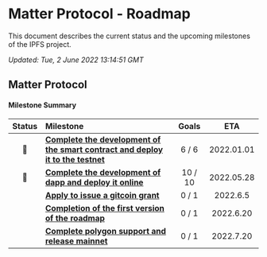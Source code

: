 # Matter Protocol - Roadmap

This document describes the current status and the upcoming milestones of the IPFS project.

*Updated: Tue, 2 June 2022 13:14:51 GMT*

## Matter Protocol

#### Milestone Summary

| Status | Milestone | Goals | ETA |
| :---: | :--- | :---: | :---: |
| 🚀 | **[Complete the development of the smart contract and deploy it to the testnet](#)** | 6 / 6 | 2022.01.01 |
| 🚀 | **[Complete the development of dapp and deploy it online](#)** | 10 / 10 | 2022.05.28 |
|  | **[Apply to issue a gitcoin grant](#)** | 0 / 1 | 2022.6.5 |
|  | **[Completion of the first version of the roadmap](#)** | 0 / 1 | 2022.6.20 |
|  | **[Complete polygon support and release mainnet](#)** | 0 / 1 | 2022.7.20 |

